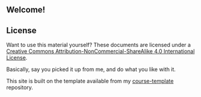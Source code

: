 ## Welcome!












## License
Want to use this material yourself? These documents are licensed under a [Creative Commons Attribution-NonCommercial-ShareAlike 4.0 International License](http://creativecommons.org/licenses/by-nc-sa/4.0/).

Basically, say you picked it up from me, and do what you like with it.

This site is built on the template available from my [course-template](https://github.com/mbMosman/course-template) repository.
